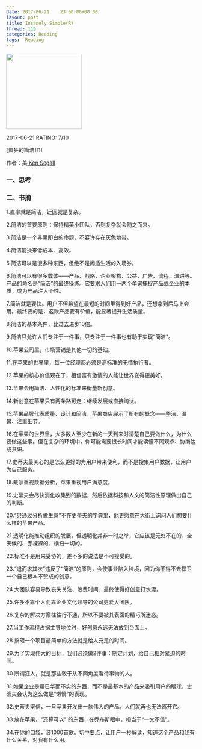 ```yaml
---
date: 2017-06-21    23:00:00+00:00
layout: post
title: Insanely Simple(R)
thread: 119
categories: Reading
tags:  Reading
---
```


<img src="https://images-cn.ssl-images-amazon.com/images/I/61c4-AyPYHL.jpg" width="200" />

2017-06-21 RATING:  7/10

[疯狂的简洁][1]

作者：美[ Ken Segall]()

### 一、思考



### 二、书摘

1.直率就是简洁，迂回就是复杂。

2.简洁的首要原则：保持精英小团队，否则复杂就会随之而来。

3.简洁是一个非黑即白的命题，不容许存在灰色地带。

4.简洁能换来低成本、高效。

5.简洁可以是很多种东西，但绝不是闲适生活的入场券。

6.简洁可以有很多载体——产品、战略、企业架构、公益、广告、流程、演讲等。产品的命名是“简洁”的最终操练。它要求人们用一两个单词捕捉产品或企业的本质，或为产品注入个性。

7.简洁就是要快。用户不但希望在最短的时间里得到好产品，还想拿到后马上会用。最终要的是，这款产品要有价值，能显著提升生活质量。

8.简洁的基本条件，比过去进步10倍。

9.简洁只允许人们专注于一件事，只专注于一件事也有助于实现“简洁”。

10.苹果公司里，市场营销是其他一切的基础。

11.在苹果的世界里，每一位经理都必须是高标准的无情执行者。

12.苹果的核心价值观在于，相信富有激情的人能让世界变得更美好。

13.苹果会用简洁、人性化的标准来衡量新创意。

14.新创意在苹果只有两条路可走：继续发展或直接淘汰。

15.苹果品牌代表质量、设计和简洁，苹果商店展示了所有的概念——整洁、温馨、注重细节。

16.在苹果的世界里，大多数人至少在新的一天到来时清楚自己要做什么，为什么要做这些事。但在复杂的环境中，你可能需要很长时间才能读懂不同观点、协商达成共识。

17.史蒂夫最关心的是怎么更好的为用户带来便利，而不是搜集用户数据，让用户为自己服务。

18.戴尔重视数据分析，苹果重视用户满意度。

19.史蒂夫会尽快消化收集到的数据，然后依据科技和人文的简洁性原理做出自己的判断。

20.“只通过分析做生意”不在史蒂夫的字典里，他更愿意在大街上询问人们想要什么样的苹果产品。

21.透明化能推动组织的发展，但透明化并非一时之举，它应该是无处不在的、全天候的、赤裸裸的、横扫一切的。

22.标准不是用来妥协的，差不多的说法是不可接受的。

23.“退而求其次”违反了“简洁”的原则，会使事业陷入险境，因为你不得不去捍卫一个自己根本不赞成的创意。

24.大团队容易导致丧失关注、浪费时间、最终使得好创意打水漂。

25.许多不靠个人而靠企业文化领导的公司更爱大团队。

26.复杂的解决方案往往行不通，所以不要被其表面的精巧所迷惑。

27.当工作流程占据主导地位时，好创意永远无法放到台面上。

28.搞砸一个项目最简单的方法就是给人充足的时间。

29.为了实现伟大的目标，我们必须做2件事：制定计划，给自己相对紧迫的时间。

30.所谓狂人，就是那些敢于从不同角度看待事物的人。

31.如果企业是用已华而不实的东西，而不是最基本的产品来吸引用户的眼球，史蒂夫会认为这么做是“懒惰”的表现。

32.史蒂夫坚信，一旦苹果开发出一款伟大的产品，人们就再也无法离开它。

33.放在苹果，"还算可以" 的东西，在乔布斯眼中，相当于“一文不值”。

34.在你的口袋，装1000首歌。切中要点，让用户一秒解读，知道这个产品和我有什么关系，对我有什么用。








